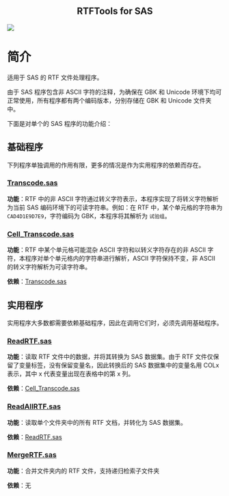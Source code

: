 <p align="center">
    <h2 align="center">RTFTools for SAS</h2>
</p>

<p align="left">
    <a href="https://github.com/Snoopy1866/RTFTools-For-SAS/blob/main/LICENSE">
        <img src="https://img.shields.io/github/license/Snoopy1866/RTFTools-For-SAS">
    </a>
</p>

# 简介

适用于 SAS 的 RTF 文件处理程序。

由于 SAS 程序包含非 ASCII 字符的注释，为确保在 GBK 和 Unicode 环境下均可正常使用，所有程序都有两个编码版本，分别存储在 GBK 和 Unicode 文件夹中。

下面是对单个的 SAS 程序的功能介绍：

## 基础程序

下列程序单独调用的作用有限，更多的情况是作为实用程序的依赖而存在。

### [Transcode.sas](./DOCS/Transcode.md)

**功能**：RTF 中的非 ASCII 字符通过转义字符表示，本程序实现了将转义字符解析为当前 SAS 编码环境下的可读字符串。例如：在 RTF 中，某个单元格的字符串为 `CAD4D1E9D7E9`，字符编码为 GBK，本程序将其解析为 `试验组`。

### [Cell_Transcode.sas](./DOCS/Cell_Transcode.md)

**功能**：RTF 中某个单元格可能混杂 ASCII 字符和以转义字符存在的非 ASCII 字符，本程序对单个单元格内的字符串进行解析，ASCII 字符保持不变，非 ASCII 的转义字符解析为可读字符串。

**依赖**：[Transcode.sas](./DOCS/Transcode.md)

## 实用程序

实用程序大多数都需要依赖基础程序，因此在调用它们时，必须先调用基础程序。

### [ReadRTF.sas](./DOCS/ReadRTF.md)

**功能**：读取 RTF 文件中的数据，并将其转换为 SAS 数据集。由于 RTF 文件仅保留了变量标签，没有保留变量名，因此转换后的 SAS 数据集中的变量名用 COLx 表示，其中 x 代表变量出现在表格中的第 x 列。

**依赖**：[Cell_Transcode.sas](./DOCS/Cell_Transcode.md)

### [ReadAllRTF.sas](./DOCS/ReadAllRTF.md)

**功能**：读取单个文件夹中的所有 RTF 文档，并转化为 SAS 数据集。

**依赖**：[ReadRTF.sas](./DOCS/ReadRTF.md)

### [MergeRTF.sas](./DOCS/MergeRTF.md)

**功能**：合并文件夹内的 RTF 文件，支持递归检索子文件夹

**依赖**：无
